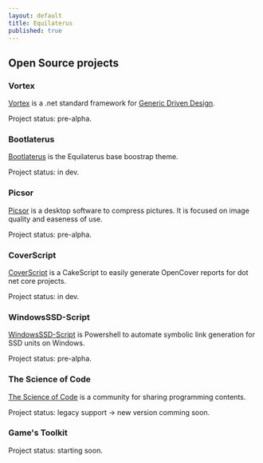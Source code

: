 ```yaml
---
layout: default
title: Equilaterus
published: true
---
```


## Open Source projects

### Vortex

[Vortex](https://github.com/equilaterus/Vortex) is a .net standard framework for [Generic Driven Design](https://dacanizares.github.io/Generic-Driven-Design/).

Project status: pre-alpha.

### Bootlaterus

[Bootlaterus](https://github.com/equilaterus/bootlaterus) is the Equilaterus base boostrap theme.

Project status: in dev.

### Picsor

[Picsor](https://github.com/equilaterus/Picsor) is a desktop software to compress pictures. It is focused on image quality and easeness of use.

Project status: pre-alpha.

### CoverScript

[CoverScript](https://github.com/equilaterus/CoverScript) is a CakeScript to easily generate OpenCover reports for dot net core projects.

Project status: in dev.

### WindowsSSD-Script

[WindowsSSD-Script](https://github.com/equilaterus/WindowsSSD-Script) is Powershell to automate symbolic link generation for SSD units on Windows.

Project status: pre-alpha.

### The Science of Code

[The Science of Code](http://thescienceofcode.com) is a community for sharing programming contents.

Project status: legacy support -> new version comming soon.

### Game's Toolkit

Project status: starting soon.
